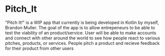 # Pitch_It

"Pitch It!" is a WIP app that currently is being developed in Kotlin by myself, Brandon Muller. 
The goal of the app is to allow entrepeneurs to be able to test the viability of an product/service.
User will be able to make accounts and connect with other around the world to see how people react to various pitches, products, or services.
People pitch a product and recieve feedback for their product from other users 
